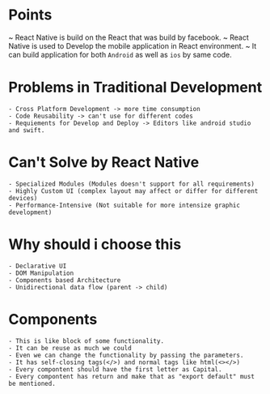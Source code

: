 # Points

~ React Native is build on the React that was build by facebook.
~ React Native is used to Develop the mobile application in React environment.
~ It can build application for both `Android` as well as `ios` by same code.

# Problems in Traditional Development
    - Cross Platform Development -> more time consumption
    - Code Reusability -> can't use for different codes
    - Requiements for Develop and Deploy -> Editors like android studio and swift.

# Can't Solve by React Native
    - Specialized Modules (Modules doesn't support for all requirements)
    - Highly Custom UI (complex layout may affect or differ for different devices) 
    - Performance-Intensive (Not suitable for more intensize graphic development)

# Why should i choose this
    - Declarative UI
    - DOM Manipulation
    - Components based Architecture
    - Unidirectional data flow (parent -> child)

# Components
    - This is like block of some functionality.
    - It can be reuse as much we could
    - Even we can change the functionality by passing the parameters.
    - It has self-closing tags(</>) and normal tags like html(<></>)
    - Every compontent should have the first letter as Capital.
    - Every compontent has return and make that as "export default" must be mentioned.